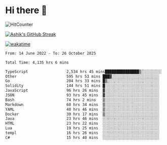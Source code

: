 # Hi there 👋

![HitCounter](https://hits.seeyoufarm.com/api/count/incr/badge.svg?url=https%3A%2F%2Fgithub.com%2Fashrhmn1212%2Fhit-counter)

<!-- ![Contribution Graph](https://github-readme-activity-graph.cyclic.app/graph?username=ashrhmn) -->


<!-- [![Top Langs](https://github-readme-stats.vercel.app/api/top-langs/?username=ashrhmn&layout=compact&theme=synthwave&langs_count=10&card_width=445)](https://github.com/anuraghazra/github-readme-stats) -->

[![Ashik's GitHub Streak](https://github-readme-streak-stats.herokuapp.com/?user=ashrhmn&theme=blood&fire=DD7F1C&background=151515&dates=9f9f9f&border=DD2727)](https://git.io/streak-stats)

<!-- ![Ashik's GitHub stats](https://github-readme-stats.vercel.app/api/?username=ashrhmn&show_icons=true&title_color=fff&icon_color=79ff97&text_color=9f9f9f&bg_color=151515) -->

[![wakatime](https://wakatime.com/badge/user/3df86613-ba63-4631-8e65-0ff18e7becad.svg)](https://wakatime.com/@3df86613-ba63-4631-8e65-0ff18e7becad)

<!--START_SECTION:waka-->

```txt
From: 14 June 2022 - To: 26 October 2025

Total Time: 4,135 hrs 6 mins

TypeScript                 2,534 hrs 45 mins███████████████▒░░░░░░░░░   61.30 %
Other                      595 hrs 53 mins ███▓░░░░░░░░░░░░░░░░░░░░░   14.41 %
Go                         204 hrs 33 mins █▒░░░░░░░░░░░░░░░░░░░░░░░   04.95 %
Solidity                   144 hrs 51 mins █░░░░░░░░░░░░░░░░░░░░░░░░   03.50 %
JavaScript                 96 hrs 26 mins  ▓░░░░░░░░░░░░░░░░░░░░░░░░   02.33 %
JSON                       93 hrs 45 mins  ▓░░░░░░░░░░░░░░░░░░░░░░░░   02.27 %
Bash                       74 hrs 2 mins   ▒░░░░░░░░░░░░░░░░░░░░░░░░   01.79 %
Markdown                   60 hrs 34 mins  ▒░░░░░░░░░░░░░░░░░░░░░░░░   01.46 %
YAML                       40 hrs 46 mins  ▒░░░░░░░░░░░░░░░░░░░░░░░░   00.99 %
Docker                     30 hrs 17 mins  ▒░░░░░░░░░░░░░░░░░░░░░░░░   00.73 %
Java                       23 hrs 46 mins  ░░░░░░░░░░░░░░░░░░░░░░░░░   00.58 %
HTML                       23 hrs 22 mins  ░░░░░░░░░░░░░░░░░░░░░░░░░   00.57 %
Lua                        19 hrs 25 mins  ░░░░░░░░░░░░░░░░░░░░░░░░░   00.47 %
templ                      16 hrs 26 mins  ░░░░░░░░░░░░░░░░░░░░░░░░░   00.40 %
C#                         15 hrs 40 mins  ░░░░░░░░░░░░░░░░░░░░░░░░░   00.38 %
```

<!--END_SECTION:waka-->


<!--### Most Used Languages 
<img src="https://wakatime.com/share/@ashrhmn/24ecb986-5bf8-4607-af7f-0aab08908d8c.png" />

### Favourite Tools
<img src="https://wakatime.com/share/@ashrhmn/f4e08015-f3bc-460a-9228-95a3ba11c604.png" />-->
